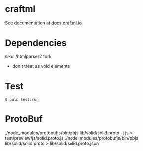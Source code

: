 # craftml

See documentation at [docs.craftml.io](http:/docs.craftml.io/)


# Dependencies

sikuli/htmlparser2 fork

- don't treat <col/> as void elements

# Test

    $ gulp test:run


# ProtoBuf

 ./node_modules/protobufjs/bin/pbjs lib/solid/solid.proto -t js > test/preview/js/solid.proto.js
 ./node_modules/protobufjs/bin/pbjs lib/solid/solid.proto > lib/solid/solid.proto.json
